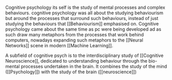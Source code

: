 Cognitive psychology its self is the study of mental processes and complex behaviours. cognitive psychology was all about the studying behaviourism but around the processes that surround such behaviours, instead of just studying the behaviours that [[Behaviourism]] emphasised on. Cognitive psychology came about the same time as pc were being developed ad as such draw many metaphors from the processes that work behind computers, nowadays expanding such metaphors to the [[Neural Networks]] scene in modern [[Machine Learning]].

A subfield of cognitive psych is to the interdisciplinary study of [[Cognitive Neuroscience]], dedicated to understanding behaviour through the bio-mental processes undertaken in the brain. It combines the study of the mind ([[Psychology]]) with the study of the brain ([[neuroscience]])